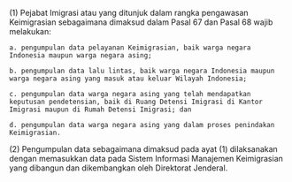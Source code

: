 (1) Pejabat Imigrasi atau yang ditunjuk dalam rangka pengawasan Keimigrasian sebagaimana dimaksud dalam Pasal 67 dan Pasal 68 wajib melakukan:

    a. pengumpulan data pelayanan Keimigrasian, baik warga negara Indonesia maupun warga negara asing;

    b. pengumpulan data lalu lintas, baik warga negara Indonesia maupun warga negara asing yang masuk atau keluar Wilayah Indonesia;

    c. pengumpulan data warga negara asing yang telah mendapatkan keputusan pendetensian, baik di Ruang Detensi Imigrasi di Kantor Imigrasi maupun di Rumah Detensi Imigrasi; dan

    d. pengumpulan data warga negara asing yang dalam proses penindakan Keimigrasian.

(2) Pengumpulan data sebagaimana dimaksud pada ayat (1) dilaksanakan dengan memasukkan data pada Sistem Informasi Manajemen Keimigrasian yang dibangun dan dikembangkan oleh Direktorat Jenderal.